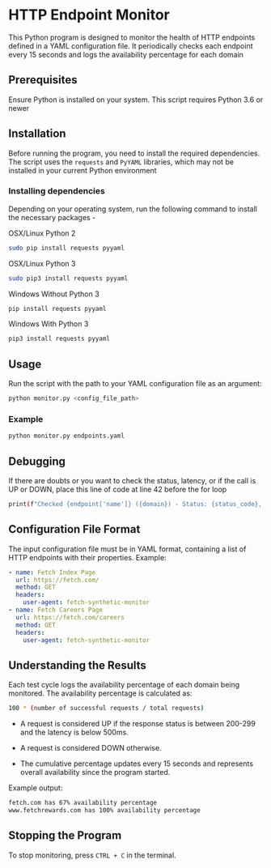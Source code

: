 # HTTP Endpoint Monitor

This Python program is designed to monitor the health of HTTP endpoints defined in a YAML configuration file. It periodically checks each endpoint every 15 seconds and logs the availability percentage for each domain

## Prerequisites

Ensure Python is installed on your system. This script requires Python 3.6 or newer

## Installation

Before running the program, you need to install the required dependencies. The script uses the `requests` and `PyYAML` libraries, which may not be installed in your current Python environment

### Installing dependencies

Depending on your operating system, run the following command to install the necessary packages - 

OSX/Linux Python 2
```sh
sudo pip install requests pyyaml
```

OSX/Linux Python 3
```sh
sudo pip3 install requests pyyaml
```

Windows Without Python 3
```sh
pip install requests pyyaml
```

Windows With Python 3
```sh
pip3 install requests pyyaml
```

## Usage

Run the script with the path to your YAML configuration file as an argument:

```sh
python monitor.py <config_file_path>
```

### Example

```sh
python monitor.py endpoints.yaml
```

## Debugging

If there are doubts or you want to check the status, latency, or if the call is UP or DOWN, place this line of code at line 42 before the for loop

```sh
print(f"Checked {endpoint['name']} ({domain}) - Status: {status_code}, Latency: {latency:.2f} ms, {'UP' if is_up else 'DOWN'}")
```

## Configuration File Format

The input configuration file must be in YAML format, containing a list of HTTP endpoints with their properties. Example:

```yaml
- name: Fetch Index Page
  url: https://fetch.com/
  method: GET
  headers:
    user-agent: fetch-synthetic-monitor
- name: Fetch Careers Page
  url: https://fetch.com/careers
  method: GET
  headers:
    user-agent: fetch-synthetic-monitor
```

## Understanding the Results

Each test cycle logs the availability percentage of each domain being monitored. The availability percentage is calculated as:

```sh
100 * (number of successful requests / total requests)
```

- A request is considered UP if the response status is between 200-299 and the latency is below 500ms.

- A request is considered DOWN otherwise.

- The cumulative percentage updates every 15 seconds and represents overall availability since the program started.

Example output:

```sh
fetch.com has 67% availability percentage
www.fetchrewards.com has 100% availability percentage
```

## Stopping the Program

To stop monitoring, press `CTRL + C` in the terminal.
